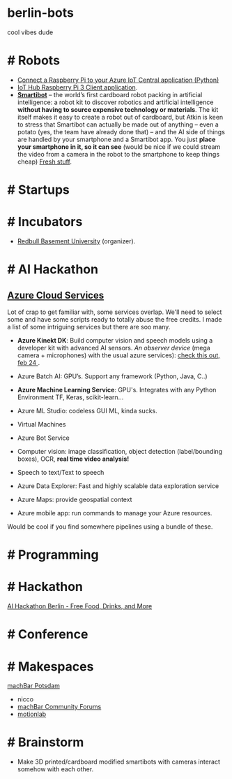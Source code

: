 # berlin-bots


cool vibes dude

# # Robots
- [Connect a Raspberry Pi to your Azure IoT Central application (Python)](https://github.com/MicrosoftDocs/azure-docs/blob/master/articles/iot-central/howto-connect-raspberry-pi-python.md)
- [IoT Hub Raspberry Pi 3 Client application](https://azure.microsoft.com/de-de/resources/samples/iot-hub-python-raspberrypi-client-app/).
- [**Smartibot**](https://www.redbull.com/int-en/smartibot-ai-cardboard-robot) – the world’s first cardboard robot packing in artificial intelligence: a robot kit to discover robotics and artificial intelligence **without having to source expensive technology or materials**. The kit itself makes it easy to create a robot out of cardboard, but Atkin is keen to stress that Smartibot can actually be made out of anything – even a potato (yes, the team have already done that) – and the AI side of things are handled by your smartphone and a Smartibot app. You just **place your smartphone in it, so it can see** (would be nice if we could stream the video from a camera in the robot to the smartphone to keep things cheap) [Fresh stuff](https://www.youtube.com/watch?v=qjd_8UMCvPQ). 

# # Startups

# # Incubators
-  [Redbull Basement University](https://www.redbull.com/int-en/projects/red-bull-basement-university/red-bull-basement-university-faq) (organizer).

# # AI Hackathon
 
## [Azure Cloud Services](https://azure.microsoft.com/en-us/services/)
Lot of crap to get familiar with, some services overlap. We'll need to select some and have some scripts ready to totally abuse the free credits. I made a list of some intriguing services but there are soo many. 
- **Azure Kinekt DK**: Build computer vision and speech models using a developer kit with advanced AI sensors. *An observer device* (mega camera + microphones) with the usual azure services): [check this out, feb 24 ](https://www.youtube.com/watch?v=2URblck97y8). 

- Azure Batch AI: GPU’s. Support any framework (Python, Java, C..) 
- **Azure Machine Learning Service**: GPU's. Integrates with any Python Environment TF, Keras, scikit-learn...
- Azure ML Studio: codeless GUI ML, kinda sucks. 
- Virtual Machines
- Azure Bot Service

- Computer vision: image classification, object detection (label/bounding boxes), OCR, **real time video analysis!**
- Speech to text/Text to speech

- Azure Data Explorer: Fast and highly scalable data exploration service
- Azure Maps: provide geospatial context
- Azure mobile app: run commands to manage your Azure resources. 

Would be cool if you find somewhere pipelines using a bundle of these. 

# # Programming

# # Hackathon
[AI Hackathon Berlin - Free Food, Drinks, and More](https://www.eventbrite.de/e/ai-hackathon-berlin-free-food-drinks-and-more-tickets-53174719016?err=29)

# # Conference

# # Makespaces
[machBar Potsdam](https://machbar-potsdam.de/)
 - nicco
 - [machBar Community Forums](https://wilap.de)
-  [motionlab](https://motionlab.berlin/)

# # Brainstorm
- Make 3D printed/cardboard modified smartibots with cameras interact somehow with each other. 
